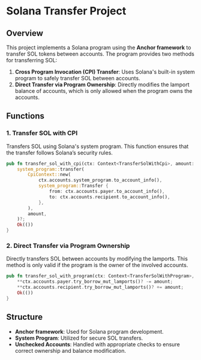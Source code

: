 # Solana Transfer Project

## Overview

This project implements a Solana program using the **Anchor framework** to transfer SOL tokens between accounts. The program provides two methods for transferring SOL:

1. **Cross Program Invocation (CPI) Transfer**: Uses Solana's built-in system program to safely transfer SOL between accounts.
2. **Direct Transfer via Program Ownership**: Directly modifies the lamport balance of accounts, which is only allowed when the program owns the accounts.

## Functions

### 1. Transfer SOL with CPI
Transfers SOL using Solana's system program. This function ensures that the transfer follows Solana’s security rules.

```rs
pub fn transfer_sol_with_cpi(ctx: Context<TransferSolWithCpi>, amount: u64) -> Result<()> {
    system_program::transfer(
        CpiContext::new(
            ctx.accounts.system_program.to_account_info(),
            system_program::Transfer {
                from: ctx.accounts.payer.to_account_info(),
                to: ctx.accounts.recipient.to_account_info(),
            },
        ),
        amount,
    )?;
    Ok(())
}
```

### 2. Direct Transfer via Program Ownership
Directly transfers SOL between accounts by modifying the lamports. This method is only valid if the program is the owner of the involved accounts.
```rs
pub fn transfer_sol_with_program(ctx: Context<TransferSolWithProgram>, amount: u64) -> Result<()> {
    **ctx.accounts.payer.try_borrow_mut_lamports()? -= amount;
    **ctx.accounts.recipient.try_borrow_mut_lamports()? += amount;
    Ok(())
}
```

## Structure

- **Anchor framework**: Used for Solana program development.
- **System Program**: Utilized for secure SOL transfers.
- **Unchecked Accounts**: Handled with appropriate checks to ensure correct ownership and balance modification.